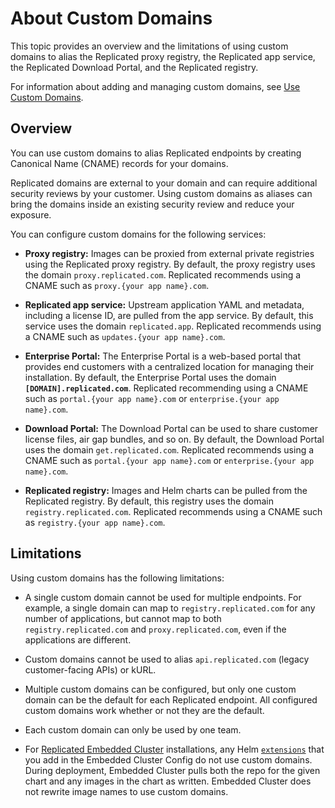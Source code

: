 # About Custom Domains

This topic provides an overview and the limitations of using custom domains to alias the Replicated proxy registry, the Replicated app service, the Replicated Download Portal, and the Replicated registry.

For information about adding and managing custom domains, see [Use Custom Domains](custom-domains-using).

## Overview

You can use custom domains to alias Replicated endpoints by creating Canonical Name (CNAME) records for your domains.

Replicated domains are external to your domain and can require additional security reviews by your customer. Using custom domains as aliases can bring the domains inside an existing security review and reduce your exposure.

You can configure custom domains for the following services:

- **Proxy registry:** Images can be proxied from external private registries using the Replicated proxy registry. By default, the proxy registry uses the domain `proxy.replicated.com`. Replicated recommends using a CNAME such as `proxy.{your app name}.com`. 

- **Replicated app service:** Upstream application YAML and metadata, including a license ID, are pulled from the app service. By default, this service uses the domain `replicated.app`. Replicated recommends using a CNAME such as `updates.{your app name}.com`. 

- **Enterprise Portal:** The Enterprise Portal is a web-based portal that provides end customers with a centralized location for managing their installation. By default, the Enterprise Portal uses the domain **`[DOMAIN].replicated.com`**. Replicated recommending using a CNAME such as `portal.{your app name}.com` or `enterprise.{your app name}.com`.

- **Download Portal:** The Download Portal can be used to share customer license files, air gap bundles, and so on. By default, the Download Portal uses the domain `get.replicated.com`. Replicated recommends using a CNAME such as `portal.{your app name}.com` or `enterprise.{your app name}.com`. 

- **Replicated registry:** Images and Helm charts can be pulled from the Replicated registry. By default, this registry uses the domain `registry.replicated.com`. Replicated recommends using a CNAME such as `registry.{your app name}.com`.

## Limitations

Using custom domains has the following limitations:

- A single custom domain cannot be used for multiple endpoints. For example, a single domain can map to `registry.replicated.com` for any number of applications, but cannot map to both `registry.replicated.com` and `proxy.replicated.com`, even if the applications are different.

- Custom domains cannot be used to alias `api.replicated.com` (legacy customer-facing APIs) or kURL.

- Multiple custom domains can be configured, but only one custom domain can be the default for each Replicated endpoint. All configured custom domains work whether or not they are the default.

- Each custom domain can only be used by one team.

- For [Replicated Embedded Cluster](/vendor/embedded-overview) installations, any Helm [`extensions`](/reference/embedded-config) that you add in the Embedded Cluster Config do not use custom domains. During deployment, Embedded Cluster pulls both the repo for the given chart and any images in the chart as written. Embedded Cluster does not rewrite image names to use custom domains.
